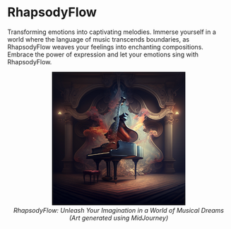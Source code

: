 # RhapsodyFlow
Transforming emotions into captivating melodies. Immerse yourself in a world where the language of music transcends boundaries, as RhapsodyFlow weaves your feelings into enchanting compositions. Embrace the power of expression and let your emotions sing with RhapsodyFlow.

<p align="center">
  <img src="./readme_imgs/rf1.png" alt="Image Description" width="60%">
  <br>
  <em>RhapsodyFlow: Unleash Your Imagination in a World of Musical Dreams <br> (Art generated using MidJourney) </em>
</p>

